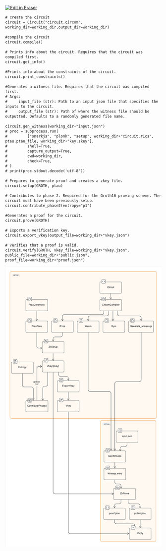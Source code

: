 <p><a target="_blank" href="https://app.eraser.io/workspace/G3dUXURUGn3xFGdR9Ux2" id="edit-in-eraser-github-link"><img alt="Edit in Eraser" src="https://firebasestorage.googleapis.com/v0/b/second-petal-295822.appspot.com/o/images%2Fgithub%2FOpen%20in%20Eraser.svg?alt=media&amp;token=968381c8-a7e7-472a-8ed6-4a6626da5501"></a></p>

```
# create the circuit
circuit = Circuit("circuit.circom", working_dir=working_dir,output_dir=working_dir)

#compile the circuit
circuit.compile()

# Prints info about the circuit. Requires that the circuit was compiled first.
circuit.get_info()

#Prints info about the constraints of the circuit.
circuit.print_constraints()

#Generates a witness file. Requires that the circuit was compiled first.
# Args:
#     input_file (str): Path to an input json file that specifies the inputs to the circuit.
#     output_file (str): Path of where the witness file should be outputted. Defaults to a randomly generated file name.

circuit.gen_witness(working_dir+"input.json")
# proc = subprocess.run(
#         ["snarkjs", "plonk", "setup", working_dir+"circuit.r1cs", ptau.ptau_file, working_dir+"key.zkey"],
#         shell=True,
#         capture_output=True,
#         cwd=working_dir,
#         check=True,
# )
# print(proc.stdout.decode('utf-8'))

# Prepares to generate proof and creates a zkey file.
circuit.setup(GROTH, ptau)

# Contributes to phase 2. Required for the Groth16 proving scheme. The circuit must have been previously setup.
circuit.contribute_phase2(entropy="p1")

#Generates a proof for the circuit.
circuit.prove(GROTH)

# Exports a verification key.
circuit.export_vkey(output_file=working_dir+"vkey.json")

# Verifies that a proof is valid.
circuit.verify(GROTH, vkey_file=working_dir+"vkey.json", public_file=working_dir+"public.json", proof_file=working_dir+"proof.json")
```
![Figure 1](/.eraser/G3dUXURUGn3xFGdR9Ux2___lqrF2i07Z8W7Qv7K4pe5Hkyjfqc2___---figure---dp4k0pMXyNjcXWji-09FM---figure---OAJm1qNsvBVzDa0xjVs0Ag.png "Figure 1")




<!--- Eraser file: https://app.eraser.io/workspace/G3dUXURUGn3xFGdR9Ux2 --->
